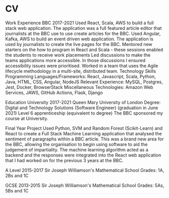 # CV

Work Experience 
BBC 											        2017-2021
Used React, Scala, AWS to build a full stack web application. The application was a full featured article editor that journalists at the BBC use to use create articles for the BBC. 
Used Angular, Kafka, AWS to build an event driven web application. The application is used by journalists to create the live pages for the BBC. 
Mentored new starters on the how to program in React and Scala - these sessions enabled the students to receive work placements
Led discussions to make the teams applications more accessible. In those discussions I ensured accessibility issues were prioritised. 
Worked in a team that uses the Agile lifecycle methodology in a multi-site, distributed team. 
Technology Skills
Programming Languages/Frameworks: React, Javascript, Scala, Python, Java, HTML, CSS, Angular, NodeJS
Relevant Experience: MySQL, Postgres, Jest, Docker, BrowserStack
Miscellaneous Technologies: Amazon Web Services, JAWS, GitHub Actions, Flask, Django

Education
University 										       2017-2021
Queen Mary University of London
Degree: Digital and Technology Solutions (Software Engineer) (graduation in June 2021)
Level 6 apprenticeship (equivalent to degree)
The BBC sponsored my course at University. 

Final Year Project
Used Python, SVM and Random Forest (Scikit-Learn) and React to create a Full Stack Machine Learning application that analysed the sentiment of paragraphs within a BBC article. This was a brand new area for the BBC, allowing the organisation to begin using software to aid the judgement of impartiality. The machine learning algorithm acted as a backend and the responses were integrated into the React web application that I had worked on for the previous 3 years at the BBC. 

A Level  										       2015-2017
Sir Joseph Williamson's Mathematical School
Grades: 1A, 2Bs and 1C

GCSE  	          									       2013-2015
Sir Joseph Williamson's Mathematical School
Grades: 5As, 5Bs and 1C
